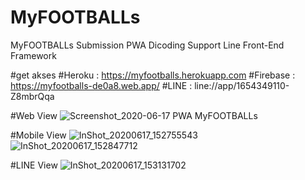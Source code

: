 # MyFOOTBALLs
MyFOOTBALLs Submission PWA Dicoding Support Line Front-End Framework

#get akses 
#Heroku : https://myfootballs.herokuapp.com
#Firebase : https://myfootballs-de0a8.web.app/
#LINE : line://app/1654349110-Z8mbrQqa

#Web View
![Screenshot_2020-06-17 PWA MyFOOTBALLs](https://user-images.githubusercontent.com/60083537/84876262-3ac65d80-b0b1-11ea-93ad-e55a9fd4c98b.png)

#Mobile View
![InShot_20200617_152755543](https://user-images.githubusercontent.com/60083537/84876272-3d28b780-b0b1-11ea-8892-b0b3392c705c.jpg)
![InShot_20200617_152847712](https://user-images.githubusercontent.com/60083537/84876285-3f8b1180-b0b1-11ea-8e21-e62b3bffae9e.jpg)

#LINE View
![InShot_20200617_153131702](https://user-images.githubusercontent.com/60083537/84876310-46b21f80-b0b1-11ea-9e48-6deb998d773c.jpg)
